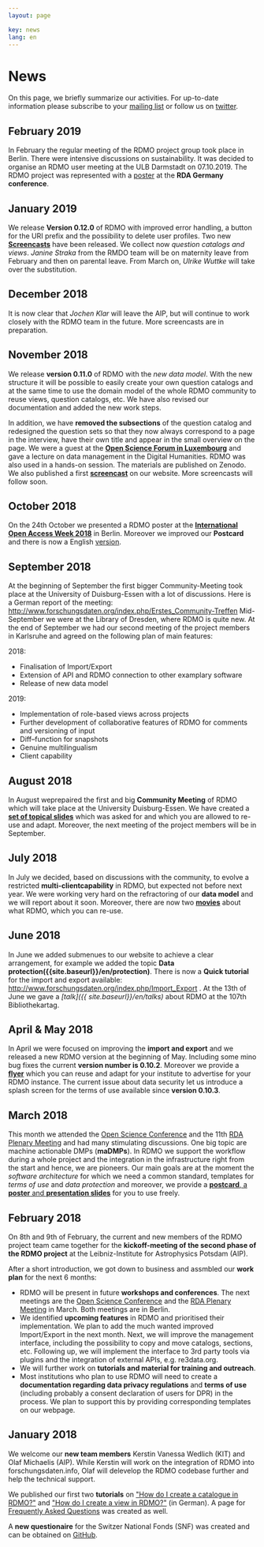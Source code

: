 ```yaml
---
layout: page

key: news
lang: en
---
```


News
====

On this page, we briefly summarize our activities. For up-to-date information please subscribe to your [mailing list](https://www.listserv.dfn.de/sympa/info/rdmo) or follow us on [twitter](https://www.twitter.com/rdmorganiser).

February 2019
-------------
In February the regular meeting of the RDMO project group took place in Berlin. There were intensive discussions on sustainability. It was decided to organise an RDMO user meeting at the ULB Darmstadt on 07.10.2019. The RDMO project was represented with a [poster](https://www.rda-deutschland.de/events/rda-deutschland-tagung-2019-poster) at the **RDA Germany conference**.

January 2019
-----------

We release **Version 0.12.0** of RDMO with improved error handling, a button for the URI prefix and the possibility to delete user profiles. Two new **[Screencasts](https://rdmorganiser.github.io/materialien/)** have been released. We collect now *question catalogs and views*. *Janine Straka* from the RMDO team will be on maternity leave from February and then on parental leave. From March on, *Ulrike Wuttke* will take over the substitution.

December 2018
-------------

It is now clear that *Jochen Klar* will leave the AIP, but will continue to work closely with the RDMO team in the future. More screencasts are in preparation.

November 2018
-------------

We release **version 0.11.0** of RDMO with the *new data model*. With the new structure it will be possible to easily create your own question catalogs and at the same time to use the domain model of the whole RDMO community to reuse views, question catalogs, etc. We have also revised our documentation and added the new work steps.

In addition, we have **removed the subsections** of the question catalog and redesigned the question sets so that they now always correspond to a page in the interview, have their own title and appear in the small overview on the page. We were a guest at the **[Open Science Forum in Luxembourg](https://openscience2018.uni.lu/)** and gave a lecture on data management in the Digital Humanities. RDMO was also used in a hands-on session. The materials are published on Zenodo. We also published a first **[screencast](https://rdmorganiser.github.io/en/promotion/)** on our website. More screencasts will follow soon.


October 2018
------------

On the 24th October we presented a RDMO poster at the **[International Open Access Week 2018](http://www.open-access-berlin.de/aktivitaeten/oa-week-2018)** in Berlin. Moreover we improved our **Postcard** and there is now a English [version](https://rdmorganiser.github.io/en/promotion/).

September 2018
--------------

At the beginning of September the first bigger Community-Meeting took place at the University of Duisburg-Essen with a lot of discussions. Here is a German report of the meeting: http://www.forschungsdaten.org/index.php/Erstes_Community-Treffen 
Mid-September we were at the Library of Dresden, where RDMO is quite new. At the end of September we had our second meeting of the project members in Karlsruhe and agreed on the following plan of main features:

2018:

* Finalisation of Import/Export
* Extension of API and RDMO connection to other examplary software 
* Release of new data model

2019:
* Implementation of role-based views across projects 
* Further development of collaborative features of RDMO for comments and versioning of input
* Diff–function for snapshots
* Genuine multilingualism 
* Client capability

August 2018
-----------

In August weprepaired the first and big **Community Meeting** of RDMO which will take place at the University Duisburg-Essen. We have created a **[set of topical slides](https://rdmorganiser.github.io/en/promotion/)** which was asked for and which you are allowed to re-use and adapt. Moreover, the next meeting of the project members will be in September.

July 2018
---------

In July we decided, based on discussions with the community, to evolve a restricted **multi-clientcapability** in RDMO, but expected not before next year. We were working very hard on the refractoring of our **data model** and we will report about it soon.
Moreover, there are now two **[movies](https://rdmorganiser.github.io/en/promotion/)** about what RDMO, which you can re-use.

June 2018
----------

In June we added submenues to our website to achieve a clear arrangement, for example we added the topic **Data protection({{site.baseurl}}/en/protection)**. There is now a **Quick tutorial** for the import and export available: http://www.forschungsdaten.org/index.php/Import_Export . At the 13th of June we gave a *[talk]({{ site.baseurl}}/en/talks)* about RDMO at the 107th Bibliothekartag.

April & May 2018
------------------

In April we were focused on improving the **import and export** and we released a new RDMO version at the beginning of May. Including some mino bug fixes the current **version number is 0.10.2**. Moreover we provide a **[flyer]({{site.baseurl}}/en/promotion)** which you can reuse and adapt for your institute to advertise for your RDMO instance.
The current issue about data security let us introduce a splash screen for the terms of use available since **version 0.10.3**. 

March 2018
------------

This month we attended the [Open Science Conference](https://www.open-science-conference.eu/) and the 11th [RDA Plenary Meeting](https://www.rd-alliance.org/plenaries/rda-eleventh-plenary-meeting-berlin-germany) and had many stimulating discussions. One big topic are machine actionable DMPs (**maDMPs**). In RDMO we support the workflow during a whole project and the integration in the infrastructure right from the start and hence, we are pioneers.
Our main goals are at the moment the *software architecture* for which we need a common standard, templates for *terms of use* and *data protection* and moreover, we provide a [**postcard**, a **poster** and **presentation slides**]({{site.baseurl}}/en/promotion) for you to use freely.

February 2018
----------------

On 8th and 9th of February, the current and new members of the RDMO project team came together for the **kickoff-meeting of the second phase of the RDMO project** at the Leibniz-Institute for Astrophysics Potsdam (AIP).

After a short introduction, we got down to business and assmbled our **work plan** for the next 6 months:

* RDMO will be present in future **workshops and conferences**. The next meetings are the [Open Science Conference](https://www.open-science-conference.eu/) and the [RDA Plenary Meeting](https://www.rd-alliance.org/plenaries/rda-eleventh-plenary-meeting-berlin-germany) in March. Both meetings are in Berlin.
* We identified **upcoming features** in RDMO and prioritised their implementation. We plan to add the much wanted improved Import/Export in the next month. Next, we will improve the management interface, including the possibility to copy and move catalogs, sections, etc. Following up, we will implement the interface to 3rd party tools via plugins and the integration of external APIs, e.g. re3data.org.
* We will further work on **tutorials and material for training and outreach**.
* Most institutions who plan to use RDMO will need to create a **documentation regarding data privacy regulations** and **terms of use** (including probably a consent declaration of users for DPR) in the process. We plan to support this by providing corresponding templates on our webpage.

January 2018
-----------------

We welcome our **new team members** Kerstin Vanessa Wedlich (KIT) and Olaf Michaelis (AIP). While Kerstin will work on the integration of RDMO into forschungsdaten.info, Olaf will delevelop the RDMO codebase further and help the technical support.

We published our first two **tutorials** on ["How do I create a catalogue in RDMO?"](https://forschungsdaten.org/index.php/Katalog_erstellen) and ["How do I create a view in RDMO?"](https://forschungsdaten.org/index.php/ansicht_erstellen) (in German). A page for [Frequently Asked Questions](http://www.forschungsdaten.org/index.php/FAQs) was created as well.

A **new questionaire** for the Switzer National Fonds (SNF) was created and can be obtained on [GitHub](http://www.github.com/rdmorganiser/rdmo-catalog).
